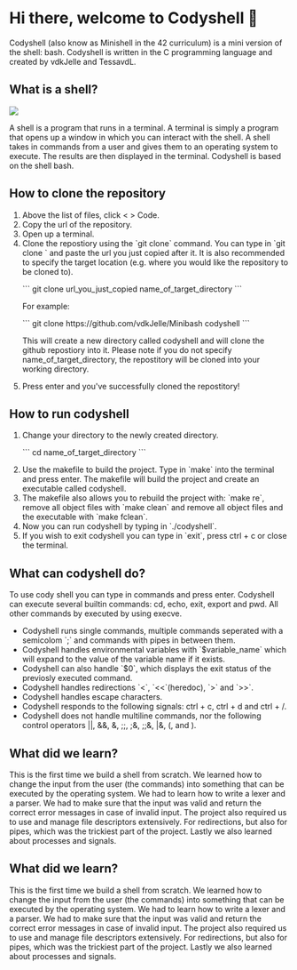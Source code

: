 <div class="welcome">
  <h1>Hi there, welcome to Codyshell 👋</h1>
  <subtitle>Codyshell (also know as Minishell in the 42 curriculum) is a mini version of the shell: bash.
  Codyshell is written in the C programming language and created by vdkJelle and TessavdL.</subtitle>
</div>
<div class="shell">
  <h2>What is a shell?</h2>
  <img src="https://i0.wp.com/matt.might.net/articles/bash-by-example/images/bash-shell.png" />
  <p>A shell is a program that runs in a terminal. A terminal is simply a program that opens up a window in which you can interact with the shell. A shell
    takes in commands from a user and gives them to an operating system to execute. The results are then displayed in the terminal. Codyshell is based on the shell bash.</p>
</div>
<div class="clone">
  <h2>How to clone the repository</h2>
  <ol>
    <li>Above the list of files, click < > Code.</li>
    <li>Copy the url of the repository.</li>
    <li>Open up a terminal.</li>
    <li>Clone the repostiory using the `git clone` command. You can type in `git clone ` and paste the url you just copied after it. It is also recommended to specify the target location (e.g. where you would like the repository to be cloned to).
      <p>
        ```
        git clone url_you_just_copied name_of_target_directory
        ```
      </p>
      <p>For example:</p>
      <p>
      ```
      git clone https://github.com/vdkJelle/Minibash codyshell
      ```
      </p>
      <p>This will create a new directory called codyshell and will clone the github repostiory into it. Please note if you do not specify name_of_target_directory, the repostitory will be cloned into your working directory.</p>
    </li>
    <li>Press enter and you've successfully cloned the repostitory!</li>
  </ol>
</div>
<div class="run">
  <h2>How to run codyshell</h2>
  <ol>
    <li>Change your directory to the newly created directory.
      <p>
        ```
        cd name_of_target_directory
        ```
      </p>
    </li>
    <li>Use the makefile to build the project. Type in `make` into the terminal and press enter. The makefile will build the project and create an executable called codyshell.</li>
    <li>The makefile also allows you to rebuild the project with: `make re`, remove all object files with `make clean` and remove all object files and the executable with `make fclean`.</li>
    <li>Now you can run codyshell by typing in `./codyshell`.</li>
    <li>If you wish to exit codyshell you can type in `exit`, press ctrl + c or close the terminal.</li>
  </ol>
</div>
<div class="commands">
  <h2>What can codyshell do?</h2>
  <p>To use cody shell you can type in commands and press enter. Codyshell can execute several builtin commands: cd, echo, exit, export and pwd. All other commands by executed by using execve.</p>
  <ul>
    <li>Codyshell runs single commands, multiple commands seperated with a semicolom `;` and commands with pipes in between them.</li>
    <li>Codyshell handles environmental variables with `$variable_name` which will expand to the value of the variable name if it exists.</li>
    <li>Codyshell can also handle `$0`, which displays the exit status of the previosly executed command.</li>
    <li>Codyshell handles redirections `<`, `<<`(heredoc), `>` and `>>`.</li>
    <li>Codyshell handles escape characters.</li>
    <li>Codyshell responds to the following signals: ctrl + c, ctrl + d and ctrl + /.</li>
    <li>Codyshell does not handle multiline commands, nor the following control operators ||, &&, &, ;;, ;&, ;;&, |&, (, and ).</li>
  </ul>
</div>
<div class="learning_objectives">
  <h2>What did we learn?</h2>
  <p>This is the first time we build a shell from scratch. We learned how to change the input from the user (the commands) into something that can be executed by the operating system. We had to learn how to write a lexer and a parser. We had to make sure that the input was valid and return the correct error messages in case of invalid input. The project also required us to use and manage file descriptors extensively. For redirections, but also for pipes, which was the trickiest part of the project. Lastly we also learned about processes and signals.</p>
</div>
<div class="end">
  <h2>What did we learn?</h2>
  <p>This is the first time we build a shell from scratch. We learned how to change the input from the user (the commands) into something that can be executed by the operating system. We had to learn how to write a lexer and a parser. We had to make sure that the input was valid and return the correct error messages in case of invalid input. The project also required us to use and manage file descriptors extensively. For redirections, but also for pipes, which was the trickiest part of the project. Lastly we also learned about processes and signals.</p>
</div>
